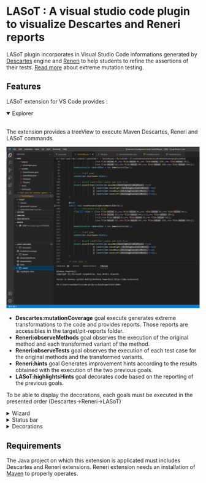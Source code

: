 # LASoT : A visual studio code plugin to visualize Descartes and Reneri reports 

LASoT plugin incorporates in Visual Studio Code informations generated by [Descartes](https://github.com/STAMP-project/pitest-descartes) engine and [Reneri](https://github.com/STAMP-project/descartes-reneri) to help students to refine the assertions of their tests. [Read more](https://github.com/STAMP-project/pitest-descartes#mutation-testing) about extreme mutation testing.

## Features

LASoT extension for VS Code provides : 

<details open>
<summary>Explorer</summary><br>

The extension provides a treeView to execute Maven Descartes, Reneri and LASoT commands.  <br>

![LASoT Explorer](img/lasot-explorer.PNG)

- <strong>Descartes:mutationCoverage</strong> goal execute generates extreme transformations to the code and provides reports.  Those reports are accessibles in the target/pit-reports folder. 
- <strong>Reneri:observeMethods</strong> goal observes the execution of the original method and each transformed variant of the method. 
- <strong>Reneri:observeTests</strong> goal observes the execution of each test case for the original methods and the transformed variants. 
- <strong>Reneri:hints</strong> goal Generates improvement hints according to the results obtained with the execution of the two previous goals. 
- <strong>LASoT:highlightsHints</strong> goal decorates code based on the reporting of the previous goals. 

To be able to display the decorations, each goals must be executed in the presented order (Descartes->Reneri->LASoT) 

</details>

<details closed>
<summary>Wizard</summary><br>

A Wizard to guide users to follow the steps correctly. To launch the wizard enter "LASoT Wizard" in the command palette (Ctrl+Shift+P).<br>

![Wizard](img/lasot-wizard.PNG)

</details>

<details closed>
<summary>Status bar</summary><br>

Quick indication of survived mutations in the status bar.<br>

![Status bar](img/lasot-statusbar.PNG)

You can click on it to show more informations about the undected mutations.

![Dialog](img/lasot-statusbar-dialog.PNG)


</details>
<details closed>
<summary>Decorations</summary><br>

The extension decorates the signature of the methods in your classes and in the code of your tests suites.  It incorporates informations showed in an overlay when you hover the decoration.<br> 

The overlay of <strong>signaled methods</strong> indicates the classification of this method (uncovered, partially-tested or pseudo-tested).  It also gives more informations about the undetected mutations and killed mutations.

![Methods Decorations](img/lasot-decorations-methods.PNG)

The overlay of <strong>signaled tests</strong> indicates the value and type of the decorated part for the original version of the program and the undetected mutation.

![Methods Decorations](img/lasot-decorations-tests.PNG)

</details>

## Requirements

The Java project on which this extension is applicated must includes Descartes and Reneri extensions.  Reneri extension needs an installation of [Maven](https://github.com/apache/maven) to properly operates. 

